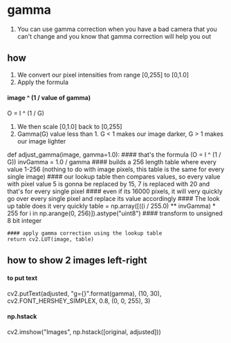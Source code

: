 # gamma
1. You can use gamma correction when you have a bad camera that you can't change and you know that gamma correction will help you out

## how

1. We convert our pixel intensities from range [0,255] to [0,1.0]
1. Apply the formula
#### image ^ (1 / value of gamma)
O = I ^ (1 / G)
1. We then scale [0,1.0] back to [0,255]
1. Gamma(G) value less than 1. G < 1 makes our image darker, G > 1 makes our image lighter

def adjust_gamma(image, gamma=1.0):
	#### that's the formula (O = I ^ (1 / G))
	invGamma = 1.0 / gamma
    #### builds a 256 length table where every value 1-256 (nothing to do with image pixels, this table is the same for every single image)
    #### our lookup table then compares values, so every value with pixel value 5 is gonna be replaced by 15, 7 is replaced with 20 and that's for every single pixel
    #### even if its 16000 pixels, it will very quickly go over every single pixel and replace its value accordingly
    #### The look up table does it very quickly
	table = np.array([((i / 255.0) ** invGamma) * 255
		for i in np.arange(0, 256)]).astype("uint8")
    #### transform to unsigned 8 bit integer

	#### apply gamma correction using the lookup table
	return cv2.LUT(image, table)

## how to show 2 images left-right
#### to put text
cv2.putText(adjusted, "g={}".format(gamma), (10, 30), cv2.FONT_HERSHEY_SIMPLEX, 0.8, (0, 0, 255), 3)

#### np.hstack
cv2.imshow("Images", np.hstack([original, adjusted]))